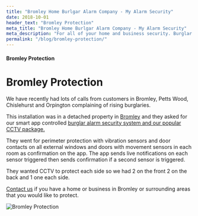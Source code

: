 ```yaml
---
title: "Bromley Home Burlgar Alarm Company - My Alarm Security"
date: 2018-10-01
header_text: "Bromley Protection"
meta_title: "Bromley Home Burlgar Alarm Company - My Alarm Security"
meta_description: "For all of your home and business security. Burglar Alarm Servicing, Burglar Alarm Installation, Alarm Battery and CCTV. Call 020 8302 4065 or email us."
permalink: "/blog/bromley-protection/"
---
```


#### Bromley Protection

# Bromley Protection

We have recently had lots of calls from customers in Bromley, Petts Wood, Chislehurst and Orpington complaining of rising burglaries.

This installation was in a detached property in [Bromley](/pages/bromley/) and they asked for our smart app controlled [burglar alarm security system and our popular CCTV package.](/categories/special-offers/)

They went for perimeter protection with vibration sensors and door contacts on all external windows and doors with movement sensors in each room as confirmation on the app. The app sends live notifications on each sensor triggered then sends confirmation if a second sensor is triggered.

They wanted CCTV to protect each side so we had 2 on the front 2 on the back and 1 one each side.

[Contact us](/contact/) if you have a home or business in Bromley or surrounding areas that you would like to protect.

![Bromley Protection](https://res.cloudinary.com/kbs/image/upload/u6nmn9t1qzfci3cbwzmv.jpg)